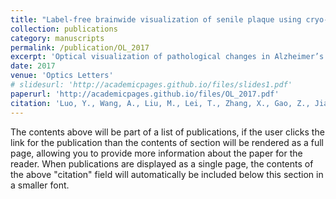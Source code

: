 ```yaml
---
title: "Label-free brainwide visualization of senile plaque using cryo-micro-optical sectioning tomography"
collection: publications
category: manuscripts
permalink: /publication/OL_2017
excerpt: 'Optical visualization of pathological changes in Alzheimer’s disease (AD) can facilitate exploration of disease mechanisms and treatments. However, existing optical imaging methods have limitations on mapping pathological evolution in the whole mouse brain. Previous research indicated endogenous fluorescence contrast of senile plaques. Therefore, we develop cryo-micro-optical sectioning tomography (cryo-MOST) to capture intrinsic fluorescence distribution of senile plaques at a micrometer-level resolution in the whole brain. Validation using immunofluorescence demonstrates the capacity of cryo-MOST to visualize and distinguish senile plaques with competent sensitivity and spatial resolution. Compared with imaging in room temperature, cryo-MOST provides better signal intensity and signal-to-noise ratio. Using cryo-MOST, we obtained whole-brain coronal distribution of senile plaques in a transgenic mouse without exogenous dye. Capable of label-free brainwide visualization of Alzheimer’s pathology, cryo-MOST may be potentially useful for understanding neurodegenerative disease mechanisms and evaluating drug efficacy.'
date: 2017
venue: 'Optics Letters'
# slidesurl: 'http://academicpages.github.io/files/slides1.pdf'
paperurl: 'http://academicpages.github.io/files/OL_2017.pdf'
citation: 'Luo, Y., Wang, A., Liu, M., Lei, T., Zhang, X., Gao, Z., Jiang, H., Gong, H. and Yuan, J., 2017. Label-free brainwide visualization of senile plaque using cryo-micro-optical sectioning tomography. <i>Optics Letters</i>, 42(21), pp.4247-4250.'
---
```


The contents above will be part of a list of publications, if the user clicks the link for the publication than the contents of section will be rendered as a full page, allowing you to provide more information about the paper for the reader. When publications are displayed as a single page, the contents of the above "citation" field will automatically be included below this section in a smaller font.